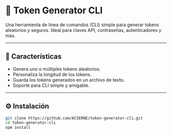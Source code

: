 # 🔐 Token Generator CLI

Una herramienta de línea de comandos (CLI) simple para generar tokens aleatorios y seguros. Ideal para claves API, contraseñas, autenticadores y más.

---

## 🚀 Características

- Genera uno o múltiples tokens aleatorios.
- Personaliza la longitud de los tokens.
- Guarda los tokens generados en un archivo de texto.
- Soporte para CLI simple y amigable.

---

## ⚙️ Instalación

```bash
git clone https://github.com/ACSERNE/token-generator-cli.git
cd token-generator-cli
npm install
